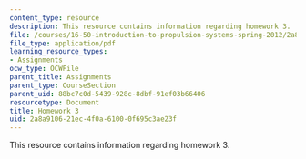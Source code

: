 ```yaml
---
content_type: resource
description: This resource contains information regarding homework 3.
file: /courses/16-50-introduction-to-propulsion-systems-spring-2012/2a8a910621ec4f0a61000f695c3ae23f_MIT16_50S12_hw3.pdf
file_type: application/pdf
learning_resource_types:
- Assignments
ocw_type: OCWFile
parent_title: Assignments
parent_type: CourseSection
parent_uid: 88bc7c0d-5439-928c-8dbf-91ef03b66406
resourcetype: Document
title: Homework 3
uid: 2a8a9106-21ec-4f0a-6100-0f695c3ae23f
---
```

This resource contains information regarding homework 3.

